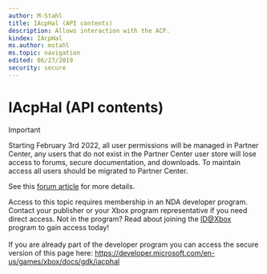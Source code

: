 ```yaml
---
author: M-Stahl
title: IAcpHal (API contents)
description: Allows interaction with the ACP.
kindex: IAcpHal
ms.author: mstahl
ms.topic: navigation
edited: 06/27/2019
security: secure
---
```


# IAcpHal (API contents)
> [!IMPORTANT]
> Starting February 3rd 2022, all user permissions will be managed in Partner Center, any users that do not exist in the Partner Center user store will lose access to forums, secure documentation, and downloads. To maintain access all users should be migrated to Partner Center. <p></p>See this <a href="https://forums.xboxlive.com/articles/132187/breaking-change-user-access-for-forums-secure-docu.html">forum article</a> for more details.  

 Access to this topic requires membership in an NDA developer program. Contact your publisher or your Xbox program representative if you need direct access. Not in the program? Read about joining the <a href="https://www.xbox.com/Developers/id">ID@Xbox</a> program to gain access today!  <br/><br/>If you are already part of the developer program you can access the secure version of this page here: <a target="_blank" href="https://developer.microsoft.com/en-us/games/xbox/docs/gdk/iacphal">https://developer.microsoft.com/en-us/games/xbox/docs/gdk/iacphal</a>